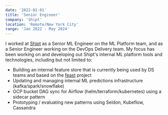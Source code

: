```yaml
---
date: '2022-01-01'
title: 'Senior Engineer'
company: 'Shipt'
location: 'Remote/New York City'
range: 'Jan 2022 - May 2024'
---
```


I worked at [Shipt](https://www.shipt.com/shop) as a Senior ML Engineer on the ML Platform team, and as a Senior Engineer working on the DevOps Delivery team. My focus has been working on and developing out Shipt's internal ML platform tools and technologies, including but not limited to:

- Building an internal feature store that is currently being used by DS teams and based on the [feast](https://feast.dev/) project
- Updating and managing internal ML predictions infrastructure (kafka/spark/snowflake)
- GCP bucket DAG sync for Airflow (helm/terraform/kubernetes) using a sidecar pattern
- Prototyping / evaluating new patterns using Seldon, Kubeflow, Cassandra
